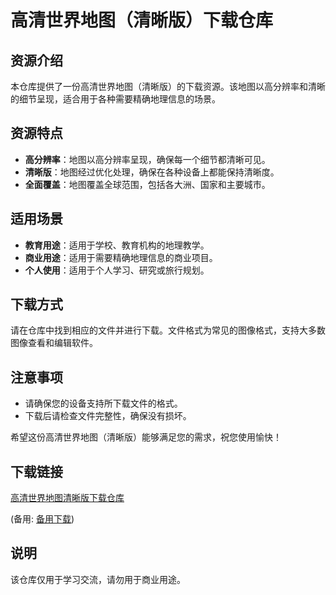 # 高清世界地图（清晰版）下载仓库

## 资源介绍

本仓库提供了一份高清世界地图（清晰版）的下载资源。该地图以高分辨率和清晰的细节呈现，适合用于各种需要精确地理信息的场景。

## 资源特点

- **高分辨率**：地图以高分辨率呈现，确保每一个细节都清晰可见。
- **清晰版**：地图经过优化处理，确保在各种设备上都能保持清晰度。
- **全面覆盖**：地图覆盖全球范围，包括各大洲、国家和主要城市。

## 适用场景

- **教育用途**：适用于学校、教育机构的地理教学。
- **商业用途**：适用于需要精确地理信息的商业项目。
- **个人使用**：适用于个人学习、研究或旅行规划。

## 下载方式

请在仓库中找到相应的文件并进行下载。文件格式为常见的图像格式，支持大多数图像查看和编辑软件。

## 注意事项

- 请确保您的设备支持所下载文件的格式。
- 下载后请检查文件完整性，确保没有损坏。

希望这份高清世界地图（清晰版）能够满足您的需求，祝您使用愉快！

## 下载链接
[高清世界地图清晰版下载仓库](https://pan.quark.cn/s/75745cc1a750) 

(备用: [备用下载](https://pan.baidu.com/s/17tT86QI73XUTwQy2vq7Jzw?pwd=1234))

## 说明

该仓库仅用于学习交流，请勿用于商业用途。
